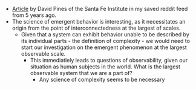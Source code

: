 - [Article](https://medium.com/sfi-30-foundations-frontiers/emergence-a-unifying-theme-for-21st-century-science-4324ac0f951e) by David Pines of the Santa Fe Institute in my saved reddit feed from 5 years ago. 
- The science of emergent behavior is interesting, as it necessitates an origin from the point of interconnectedness at the largest of scales. 
    - Given that a system can exhibit behavior unable to be described by its individual parts - the definition of complexity - we would need to start our investigation on the emergent phenomenon at the largest observable scale. 
        - This immediatlely  leads to questions of observability, given our situation as human subjects in the world. What is the largest observable system that we are a part of? 
            - Any science of complexity seems to be necessary 
